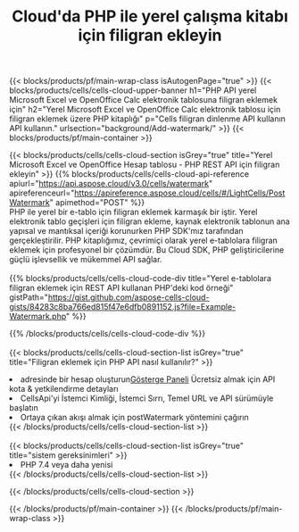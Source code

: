 ﻿---
title:  Cloud'da PHP ile yerel çalışma kitabı için filigran ekleyin
description:  Microsoft Excel için filigran eklemek için Bulut API'leri ve SDK'lar ve PHP ile OpenOffice Calc.
url: /tr/php/background/add-watermark/
---
{{< blocks/products/pf/main-wrap-class isAutogenPage="true" >}}
{{< blocks/products/cells/cells-cloud-upper-banner h1="PHP API yerel Microsoft Excel ve OpenOffice Calc elektronik tablosuna filigran eklemek için" h2="Yerel Microsoft Excel ve OpenOffice Calc elektronik tablosu için filigran eklemek üzere PHP kitaplığı" p="Cells filigran dinlenme API kullanın API kullanın." urlsection="background/Add-watermark/" >}}
{{< blocks/products/pf/main-container >}}

{{< blocks/products/cells/cells-cloud-section isGrey="true" title="Yerel Microsoft Excel ve OpenOffice Hesap tablosu - PHP REST API için filigran ekleyin" >}}
{{% blocks/products/cells/cells-cloud-api-reference apiurl="https://api.aspose.cloud/v3.0/cells/watermark" apireferenceurl="https://apireference.aspose.cloud/cells/#/LightCells/PostWatermark" apimethod="POST" %}}
<br/>
PHP ile yerel bir e-tablo için filigran eklemek karmaşık bir iştir. Yerel elektronik tablo geçişleri için filigran ekleme, kaynak elektronik tablonun ana yapısal ve mantıksal içeriği korunurken PHP SDK'mız tarafından gerçekleştirilir. PHP kitaplığımız, çevrimiçi olarak yerel e-tablolara filigran eklemek için profesyonel bir çözümdür. Bu Cloud SDK, PHP geliştiricilerine güçlü işlevsellik ve mükemmel API sağlar.
<br/>
<br/>
{{% blocks/products/cells/cells-cloud-code-div title="Yerel e-tablolara filigran eklemek için REST API kullanan PHP\'deki kod örneği" gistPath="https://gist.github.com/aspose-cells-cloud-gists/84283c8ba766ed815f47e6dfb0891152.js?file=Example-Watermark.php" %}}
  
{{% /blocks/products/cells/cells-cloud-code-div %}}
<br/>
<br/>
{{< blocks/products/cells/cells-cloud-section-list isGrey="true" title="Filigran eklemek için PHP API nasıl kullanılır?" >}}
<li> adresinde bir hesap oluşturun<a href="https://dashboard.aspose.cloud/">Gösterge Paneli</a> Ücretsiz almak için API kota & yetkilendirme detayları</li>
<li>CellsApi'yi İstemci Kimliği, İstemci Sırrı, Temel URL ve API sürümüyle başlatın</li>
<li>Ortaya çıkan akışı almak için postWatermark yöntemini çağırın</li>
{{< /blocks/products/cells/cells-cloud-section-list >}}
<br/>
<br/>
{{< blocks/products/cells/cells-cloud-section-list isGrey="true" title="sistem gereksinimleri" >}}
<li>PHP 7.4 veya daha yenisi</li>
{{< /blocks/products/cells/cells-cloud-section-list >}}

{{< /blocks/products/cells/cells-cloud-section >}}

{{< /blocks/products/pf/main-container >}}
{{< /blocks/products/pf/main-wrap-class >}}
